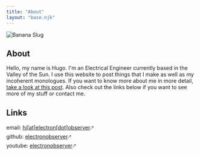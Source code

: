```yaml
---
title: "About"
layout: "base.njk"
---
```


![Banana Slug](/images/banana-slug.jpeg "Banana Slug")

## About 

Hello, my name is Hugo. I'm an Electrical Engineer currently based in the Valley of the Sun. I use this website to post things that I make as well as my incoherent monologues. If you want to know more about me in more detail, [take a look at this post](/posts/first/). Also check out the links below if you want to see more of my stuff or contact me.

## Links

email: [hi[at]electron[dot]observer](mailto:hi@electron.observer)&#129109;    
github: [electronobserver](https://github.com/electronobserver)&#129109;    
youtube: [electronobserver](https://www.youtube.com/@electronobserver)&#129109;   
